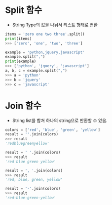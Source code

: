 # Split 함수
- String Type의 값을 나눠서 리스트 형태로 변환
```py
items = 'zero one two three'.split()
print(items)
>>> ['zero', 'one', 'two', 'three']

example = 'python,jquery,javascript'
example.split(",")
print(example)
>>> ['python', 'jquery', 'javascript']
a, b, c = example.split(",")
>>> a = 'python'
>>> b = 'jquery'
>>> c = 'javascript'
```

# Join 함수
- String list를 합쳐 하나의 string으로 반환할 수 있음.
```py
colors = ['red', 'blue', 'green', 'yellow']
result = ''.join(colors)
>>> result
'redbluegreenyellow'

result = ' '.join(colors)
>>> result
'red blue green yellow'

result = ', '.join(colors)
>>> result
'red, blue, green, yellow'

result = '-'.join(colors)
>>> result
'red-blue-green-yellow'
```

